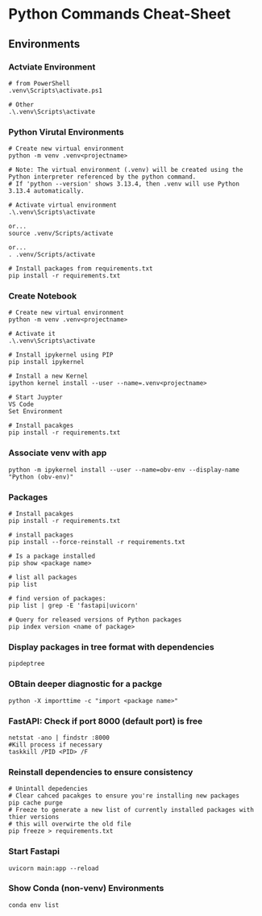 # Python Commands Cheat-Sheet

## Environments

### Actviate Environment
```
# from PowerShell
.venv\Scripts\activate.ps1

# Other
.\.venv\Scripts\activate
```

### Python Virutal Environments
```
# Create new virtual environment
python -m venv .venv<projectname>

# Note: The virtual environment (.venv) will be created using the Python interpreter referenced by the python command.
# If 'python --version' shows 3.13.4, then .venv will use Python 3.13.4 automatically.

# Activate virtual environment
.\.venv\Scripts\activate

or...
source .venv/Scripts/activate

or...
. .venv/Scripts/activate

# Install packages from requirements.txt
pip install -r requirements.txt

```


### Create Notebook
```
# Create new virtual environment
python -m venv .venv<projectname>

# Activate it
.\.venv\Scripts\activate

# Install ipykernel using PIP
pip install ipykernel

# Install a new Kernel
ipython kernel install --user --name=.venv<projectname>

# Start Juypter
VS Code
Set Environment

# Install pacakges
pip install -r requirements.txt

```

### Associate venv with app
```
python -m ipykernel install --user --name=obv-env --display-name "Python (obv-env)"
```

### Packages
```
# Install pacakges
pip install -r requirements.txt

# install packages
pip install --force-reinstall -r requirements.txt

# Is a package installed
pip show <package name>

# list all packages
pip list

# find version of packages:
pip list | grep -E 'fastapi|uvicorn'

# Query for released versions of Python packages
pip index version <name of package>

```

### Display packages in tree format with dependencies
```
pipdeptree
```

### OBtain deeper diagnostic for a packge
```
python -X importtime -c "import <package name>"
```

### FastAPI: Check if port 8000 (default port) is free
```
netstat -ano | findstr :8000
#Kill process if necessary
taskkill /PID <PID> /F
```

### Reinstall dependencies to ensure consistency
```
# Unintall depedencies
# Clear cahced pacakges to ensure you're installing new packages
pip cache purge
# Freeze to generate a new list of currently installed packages with thier versions
# this will overwirte the old file
pip freeze > requirements.txt
```
### Start Fastapi 
```
uvicorn main:app --reload
```

### Show Conda (non-venv) Environments

```
conda env list
```

